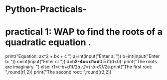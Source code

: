 # Python-Practicals-
# practical 1: WAP to find the roots of a quadratic equation .
print("Equation: ax^2 + bx + c ")
a=int(input("Enter a: "))
b=int(input("Enter b: "))
c=int(input("Enter c: "))
d=b**2-4*a*c
d1=d**0.5
if(d<0):
    print("The roots are imaginary. ")
else:
    r1=(-b+d1)/2*a
    r2=(-b-d1)/2*a
    print("The first root: ",round(r1,2))
    print("The second root: ",round(r2,2))
